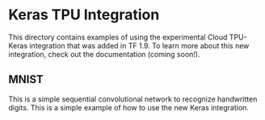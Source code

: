 # Keras TPU Integration #

This directory contains examples of using the experimental Cloud TPU-Keras
integration that was added in TF 1.9. To learn more about this new integration,
check out the documentation (coming soon!).

## MNIST ##

This is a simple sequential convolutional network to recognize handwritten
digits. This is a simple example of how to use the new Keras integration.
